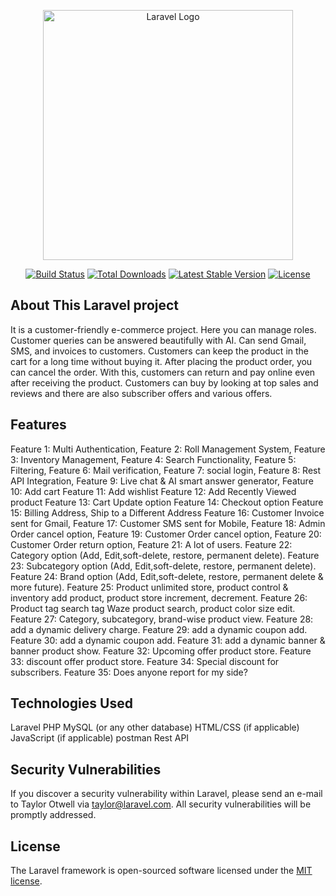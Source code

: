 <p align="center"><a href="https://laravel.com" target="_blank"><img src="https://raw.githubusercontent.com/laravel/art/master/logo-lockup/5%20SVG/2%20CMYK/1%20Full%20Color/laravel-logolockup-cmyk-red.svg" width="400" alt="Laravel Logo"></a></p>

<p align="center">
<a href="https://github.com/laravel/framework/actions"><img src="https://github.com/laravel/framework/workflows/tests/badge.svg" alt="Build Status"></a>
<a href="https://packagist.org/packages/laravel/framework"><img src="https://img.shields.io/packagist/dt/laravel/framework" alt="Total Downloads"></a>
<a href="https://packagist.org/packages/laravel/framework"><img src="https://img.shields.io/packagist/v/laravel/framework" alt="Latest Stable Version"></a>
<a href="https://packagist.org/packages/laravel/framework"><img src="https://img.shields.io/packagist/l/laravel/framework" alt="License"></a>
</p>

## About This Laravel project

It is a customer-friendly e-commerce project. Here you can manage roles. Customer queries can be answered beautifully with AI. Can send Gmail, SMS, and invoices to customers. Customers can keep the product in the cart for a long time without buying it. After placing the product order, you can cancel the order. With this, customers can return and pay online even after receiving the product. Customers can buy by looking at top sales and reviews and there are also subscriber offers and various offers.


## Features

Feature 1: Multi Authentication,
Feature 2: Roll Management System,
Feature 3: Inventory Management,
Feature 4: Search Functionality,
Feature 5: Filtering,
Feature 6: Mail verification,
Feature 7: social login,
Feature 8: Rest API Integration,
Feature 9: Live chat & AI smart answer generator,
Feature 10: Add cart
Feature 11: Add wishlist
Feature 12: Add Recently Viewed product
Feature 13: Cart Update option
Feature 14: Checkout option
Feature 15: Billing Address, Ship to a Different Address
Feature 16: Customer Invoice sent for Gmail,
Feature 17: Customer SMS sent for Mobile,
Feature 18: Admin Order cancel option,
Feature 19: Customer Order cancel option,
Feature 20: Customer Order return option,
Feature 21: A lot of users.
Feature 22: Category option (Add, Edit,soft-delete, restore, permanent delete).
Feature 23: Subcategory option (Add, Edit,soft-delete, restore, permanent delete).
Feature 24: Brand option (Add, Edit,soft-delete, restore, permanent delete & more future).
Feature 25: Product unlimited store, product control & inventory add product, product store increment, decrement.
Feature 26: Product tag search tag Waze product search, product color size edit.
Feature 27: Category, subcategory, brand-wise product view.
Feature 28: add a dynamic delivery charge.
Feature 29: add a dynamic coupon add.
Feature 30: add a dynamic coupon add.
Feature 31: add a dynamic banner & banner product show.
Feature 32: Upcoming offer product store.
Feature 33: discount offer product store.
Feature 34: Special discount for subscribers.
Feature 35: Does anyone report for my side?

## Technologies Used

Laravel
PHP
MySQL (or any other database)
HTML/CSS (if applicable)
JavaScript (if applicable)
postman
Rest API

## Security Vulnerabilities

If you discover a security vulnerability within Laravel, please send an e-mail to Taylor Otwell via [taylor@laravel.com](mailto:taylor@laravel.com). All security vulnerabilities will be promptly addressed.

## License

The Laravel framework is open-sourced software licensed under the [MIT license](https://opensource.org/licenses/MIT).
